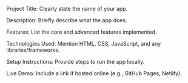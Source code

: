 Project Title: Clearly state the name of your app.

Description: Briefly describe what the app does.

Features: List the core and advanced features implemented.

Technologies Used: Mention HTML, CSS, JavaScript, and any libraries/frameworks.

Setup Instructions: Provide steps to run the app locally.

Live Demo: Include a link if hosted online (e.g., GitHub Pages, Netlify).​